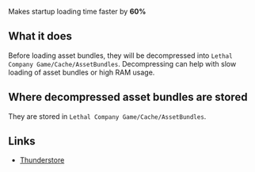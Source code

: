 Makes startup loading time faster by **60%**

## What it does
Before loading asset bundles, they will be decompressed into `Lethal Company Game/Cache/AssetBundles`. Decompressing can help with slow loading of asset bundles or high RAM usage.

## Where decompressed asset bundles are stored
They are stored in `Lethal Company Game/Cache/AssetBundles`.

## Links
- [Thunderstore](https://thunderstore.io/c/lethal-company/p/DiFFoZ/BepInEx_Faster_Load_AssetBundles_Patcher/)